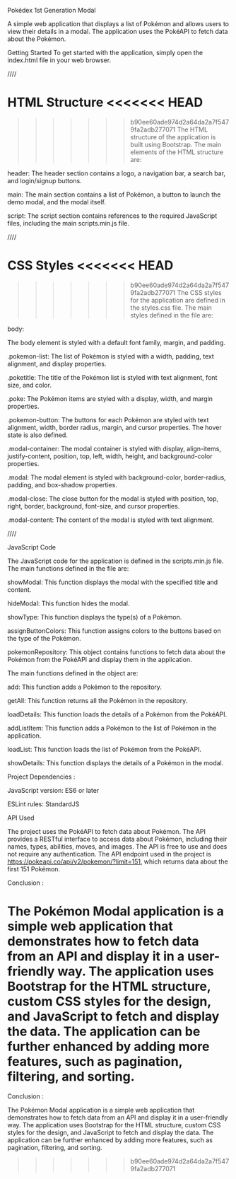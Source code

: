 Pokédex 1st Generation Modal

A simple web application that displays a list of Pokémon and allows users to view their details in a modal. The application uses the PokéAPI to fetch data about the Pokémon.

Getting Started
To get started with the application, simply open the index.html file in your web browser.

////

HTML Structure
<<<<<<< HEAD
=======

>>>>>>> b90ee60ade974d2a64da2a7f5479fa2adb277071
The HTML structure of the application is built using Bootstrap. The main elements of the HTML structure are:

header: The header section contains a logo, a navigation bar, a search bar, and login/signup buttons.

main: The main section contains a list of Pokémon, a button to launch the demo modal, and the modal itself.

script: The script section contains references to the required JavaScript files, including the main scripts.min.js file.

////

CSS Styles
<<<<<<< HEAD
=======
 
>>>>>>> b90ee60ade974d2a64da2a7f5479fa2adb277071
The CSS styles for the application are defined in the styles.css file. The main styles defined in the file are:

body: 

The body element is styled with a default font family, margin, and padding.

.pokemon-list: The list of Pokémon is styled with a width, padding, text alignment, and display properties.

.poketitle: The title of the Pokémon list is styled with text alignment, font size, and color.

.poke: The Pokémon items are styled with a display, width, and margin properties.

.pokemon-button: The buttons for each Pokémon are styled with text alignment, width, border radius, margin, and cursor 
properties. The hover state is also defined.

.modal-container: The modal container is styled with display, align-items, justify-content, position, top, left, width, height, and background-color properties.

.modal: The modal element is styled with background-color, border-radius, padding, and box-shadow properties.

.modal-close: The close button for the modal is styled with position, top, right, border, background, font-size, and cursor properties.

.modal-content: The content of the modal is styled with text alignment.

////

JavaScript Code

The JavaScript code for the application is defined in the scripts.min.js file. The main functions defined in the file are:

showModal: This function displays the modal with the specified title and content.

hideModal: This function hides the modal.

showType: This function displays the type(s) of a Pokémon.

assignButtonColors: This function assigns colors to the buttons based on the type of the Pokémon.

pokemonRepository: This object contains functions to fetch data about the Pokémon from the PokéAPI and display them in 
the application. 

The main functions defined in the object are:

add: This function adds a Pokémon to the repository.

getAll: This function returns all the Pokémon in the repository.

loadDetails: This function loads the details of a Pokémon from the PokéAPI.

addListItem: This function adds a Pokémon to the list of Pokémon in the application.

loadList: This function loads the list of Pokémon from the PokéAPI.

showDetails: This function displays the details of a Pokémon in the modal.


Project Dependencies :

JavaScript version: ES6 or later

ESLint rules: StandardJS

API Used

The project uses the PokéAPI to fetch data about Pokémon. The API provides a RESTful interface to access data about Pokémon, including their names, types, abilities, moves, and images. The API is free to use and does not require any authentication. The API endpoint used in the project is https://pokeapi.co/api/v2/pokemon/?limit=151, which returns data about the first 151 Pokémon.




Conclusion : 

The Pokémon Modal application is a simple web application that demonstrates how to fetch data from an API and display it in a user-friendly way. The application uses Bootstrap for the HTML structure, custom CSS styles for the design, and JavaScript to fetch and display the data. The application can be further enhanced by adding more features, such as pagination, filtering, and sorting.
=======

Conclusion : 

The Pokémon Modal application is a simple web application that demonstrates how to fetch data from an API and display it in a user-friendly way. The application uses Bootstrap for the HTML structure, custom CSS styles for the design, and JavaScript to fetch and display the data. The application can be further enhanced by adding more features, such as pagination, filtering, and sorting.
>>>>>>> b90ee60ade974d2a64da2a7f5479fa2adb277071
